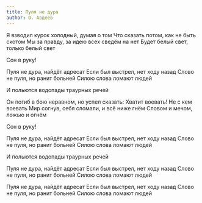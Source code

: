 ```yaml
---
title: Пуля не дура
author: О. Авдеев
---
```


Я взводил курок холодный, думая о том
Что сказать потом, как не быть скотом
Мы за правду, за идею всех сведём на нет
Будет белый свет, только белый свет

Сон в руку!

Пуля не дура, найдёт адресат
Если был выстрел, нет ходу назад
Слово не пуля, но ранит больней
Силою слова ломают людей

И польются водопады траурных речей

Он погиб в бою неравном, но успел сказать:
Хватит воевать! Не с кем воевать
Мир согнув, себя сломали, и всё ниже гнём
Словом и мечом, ложью и огнём

Сон в руку!

Пуля не дура, найдёт адресат
Если был выстрел, нет ходу назад
Слово не пуля, но ранит больней
Силою слова ломают людей

И польются водопады траурных речей

Пуля не дура, найдёт адресат
Если был выстрел, нет ходу назад
Слово не пуля, но ранит больней
Силою слова ломают людей

Пуля не дура, найдёт адресат
Если был выстрел, нет ходу назад
Слово не пуля, но ранит больней
Силою слова ломают людей

